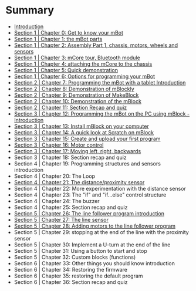 # Summary

* [Introduction](README.md)
* [Section 1 \| Chapter 0: Get to know your mBot](S1.md)
* [Section 1 \| Chapter 1: the mBot parts](S1C1.md)
* [Section 1 \| Chapter 2: Assembly Part 1, chassis, motors, wheels and sensors](section-1-chapter-2-assembly-part-1-chassis-motors-wheels-and-sensors.md)
* [Section 1 \| Chapter 3: mCore tour, Bluetooth module](section-1-chapter-3-mcore-tour-bluetooth-module.md)
* [Section 1 \| Chapter 4: attaching the mCore to the chassis](section-1-chapter-4-attaching-the-mcore-to-the-chassis.md)
* [Section 1 \| Chapter 5: Quick demonstration](section-1-chapter-5-quick-demonstration.md)
* [Section 1 \| Chapter 6: Options for programming your mBot](section-2-chapter-6-options-for-programming-your-mbot.md)
* [Section 2 \| Chapter 7: Programming the mBot with a tablet Introduction](section-2-chapter-1-introduction.md)
* [Section 2 \| Chapter 8: Demonstration of mBlockly](demonstration-of-mblockly.md)
* [Section 2 \| Chapter 9: Demonstration of MakeBlock](section-2-chapter-2-demonstration-of-makeblock.md)
* [Section 2 \| Chapter 10: Demonstration of the mBlock](section-2-chapter-4-demonstration-of-the-mblock.md)
* [Section 2 \| Chapter 11: Section Recap and quiz](section-2-chapter-5-recapping.md)
* [Section 3 \| Chapter 12: Programming the mBot on the PC using mBlock - Introduction](section-3-chapter-12-programming-the-mbot-on-the-pc-using-mblock-introduction.md)
* [Section 3 \| Chapter 13: Install mBlock on your computer](section-3-chapter-12-install-mblock-on-your-computer.md)
* [Section 3 \| Chapter 14: A quick look at Scratch on mBlock](section-3-chapter-13-a-quick-look-at-scratch-on-mblock.md)
* [Section 3 \| Chapter 15: Create and upload your first program](section-3-chapter-14-create-and-upload-your-first-program.md)
* [Section 3 \| Chapter 16: Motor control](section-3-chapter-15-motor-control.md)
* [Section 3 \| Chapter 17: Moving left, right, backwards](section-3-chapter-17-moving-left-right-backwards.md)
* Section 3 \| Chapter 18: Section recap and quiz
* Section 4 \| Chapter 19: Programming structures and sensors introduction
* Section 4 \| Chapter 20: The Loop
* [Section 4 \| Chapter 21: The distance/proximity sensor](section-4-chapter-20-the-distanceproximity-sensor.md)
* Section 4 \| Chapter 22: More experimentation with the distance sensor
* Section 4 \| Chapter 23: The "if" and "if...else" control structure
* Section 4 \| Chapter 24: The buzzer
* Section 4 \| Chapter 25: Section recap and quiz
* [Section 5 \| Chapter 26: The line follower program introduction](section-5-the-line-follower-program-introduction.md)
* [Section 5 \| Chapter 27: The line sensor](section-5-chapter-27-the-line-sensor.md)
* [Section 5 \| Chapter 28: Adding motors to the line follower program](section-5-chapter-27-adding-motors-to-the-line-follower-program.md)
* Section 5 \| Chapter 29: stopping at the end of the line with the proximity sensor
* Section 5 \| Chapter 30: Implement a U-turn at the end of the line
* Section 5 \| Chapter 31: Using a button to start and stop
* Section 5 \| Chapter 32: Custom blocks \(functions\)
* Section 6 \| Chapter 33: Other things you should know introduction
* Section 6 \| Chapter 34: Restoring the firmware
* Section 6 \| Chapter 35: restoring the default program
* Section 6 \| Chapter 36: Section recap and quiz

